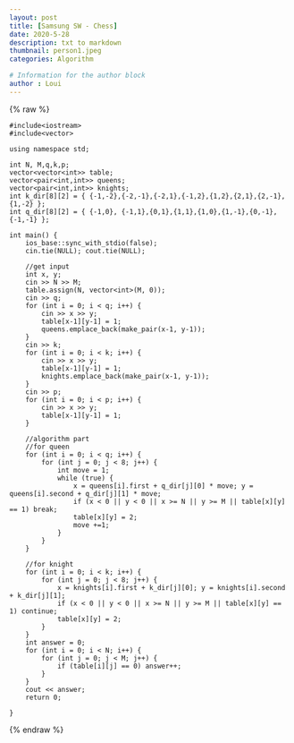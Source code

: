```yaml
---
layout: post
title: [Samsung SW - Chess]
date: 2020-5-28
description: txt to markdown
thumbnail: person1.jpeg
categories: Algorithm

# Information for the author block
author : Loui
---
```


{% raw %}

	﻿#include<iostream>
	#include<vector>
	
	using namespace std;
	
	int N, M,q,k,p;
	vector<vector<int>> table;
	vector<pair<int,int>> queens;
	vector<pair<int,int>> knights;
	int k_dir[8][2] = { {-1,-2},{-2,-1},{-2,1},{-1,2},{1,2},{2,1},{2,-1},{1,-2} };
	int q_dir[8][2] = { {-1,0}, {-1,1},{0,1},{1,1},{1,0},{1,-1},{0,-1},{-1,-1} };
	
	int main() {
		ios_base::sync_with_stdio(false);
		cin.tie(NULL); cout.tie(NULL);
	
		//get input
		int x, y;
		cin >> N >> M;
		table.assign(N, vector<int>(M, 0));
		cin >> q;
		for (int i = 0; i < q; i++) {
			cin >> x >> y;
			table[x-1][y-1] = 1;
			queens.emplace_back(make_pair(x-1, y-1));
		}
		cin >> k;
		for (int i = 0; i < k; i++) {
			cin >> x >> y;
			table[x-1][y-1] = 1;
			knights.emplace_back(make_pair(x-1, y-1));
		}
		cin >> p;
		for (int i = 0; i < p; i++) {
			cin >> x >> y;
			table[x-1][y-1] = 1;
		}
	
		//algorithm part
		//for queen
		for (int i = 0; i < q; i++) {
			for (int j = 0; j < 8; j++) {
				int move = 1;
				while (true) {
					x = queens[i].first + q_dir[j][0] * move; y = queens[i].second + q_dir[j][1] * move;
					if (x < 0 || y < 0 || x >= N || y >= M || table[x][y] == 1) break;
					table[x][y] = 2;
					move +=1;
				}
			}
		}
	
		//for knight
		for (int i = 0; i < k; i++) {
			for (int j = 0; j < 8; j++) {
				x = knights[i].first + k_dir[j][0]; y = knights[i].second + k_dir[j][1];
				if (x < 0 || y < 0 || x >= N || y >= M || table[x][y] == 1) continue;
				table[x][y] = 2;
			}
		}
		int answer = 0;
		for (int i = 0; i < N; i++) {
			for (int j = 0; j < M; j++) {
				if (table[i][j] == 0) answer++;
			}
		}
		cout << answer;
		return 0;
	
	}
{% endraw %}
